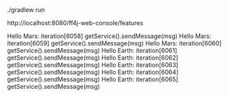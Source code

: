 ./gradlew run

http://localhost:8080/ff4j-web-console/features

Hello Mars: iteration[6058] getService().sendMessage(msg)
Hello Mars: iteration[6059] getService().sendMessage(msg)
Hello Mars: iteration[6060] getService().sendMessage(msg)
Hello Earth: iteration[6061] getService().sendMessage(msg)
Hello Earth: iteration[6062] getService().sendMessage(msg)
Hello Earth: iteration[6063] getService().sendMessage(msg)
Hello Earth: iteration[6064] getService().sendMessage(msg)
Hello Earth: iteration[6065] getService().sendMessage(msg)